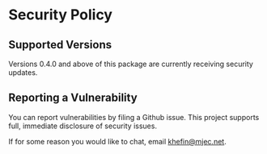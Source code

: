 # Security Policy

## Supported Versions

Versions 0.4.0 and above of this package are currently receiving security updates.

## Reporting a Vulnerability

You can report vulnerabilities by filing a Github issue. This project supports full, immediate disclosure of security issues.

If for some reason you would like to chat, email khefin@mjec.net.
